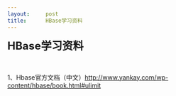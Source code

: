 ```yaml
---
layout:     post
title:      HBase学习资料
---
```

<div id="article_content" class="article_content clearfix csdn-tracking-statistics" data-pid="blog" data-mod="popu_307" data-dsm="post">
								            <link rel="stylesheet" href="https://csdnimg.cn/release/phoenix/template/css/ck_htmledit_views-f76675cdea.css">
						<div class="htmledit_views" id="content_views">
                <p><strong><span style="font-size:x-large;">HBase学习资料</span></strong></p>
<p> </p>
<p>1、Hbase官方文档（中文）<a title="http://www.yankay.com/wp-content/hbase/book.html#ulimit" href="http://www.yankay.com/wp-content/hbase/book.html#ulimit" rel="nofollow">http://www.yankay.com/wp-content/hbase/book.html#ulimit</a></p>            </div>
                </div>